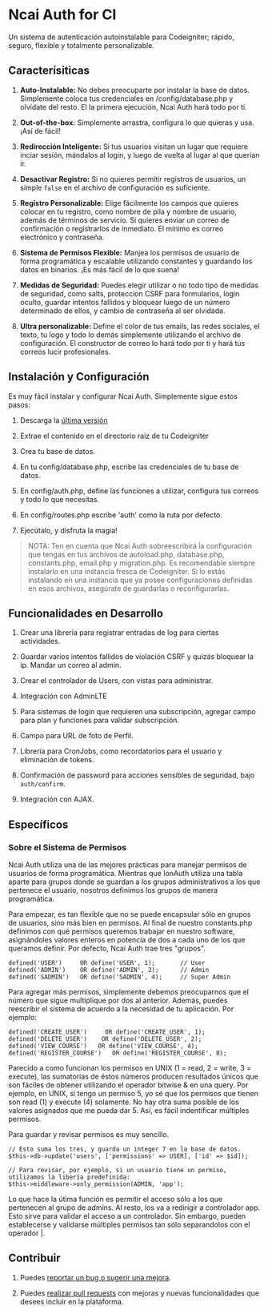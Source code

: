 # Ncai Auth for CI
Un sistema de autenticación autoinstalable para Codeigniter; rápido, seguro, flexible y totalmente personalizable.

## Caracterísiticas

1. **Auto-Instalable:** No debes preocuparte por instalar la base de datos. Simplemente coloca tus credenciales en /config/database.php y olvídate del resto. El la primera ejecución, Ncai Auth hará todo por ti.

2. **Out-of-the-box:** Simplemente arrastra, configura lo que quieras y usa. ¡Así de fácil!

3. **Redirección Inteligente:** Si tus usuarios visitan un lugar que requiere inciar sesión, mándalos al login, y luego de vuelta al lugar al que querían ir.

4. **Desactivar Registro:** Si no quieres permitir registros de usuarios, un simple `false` en el archivo de configuración es suficiente.

5. **Registro Personalizable:** Elige fácilmente los campos que quieres colocar en tu registro, como nombre de pila y nombre de usuario, además de términos de servicio. Si quieres enviar un correo de confirmación o registrarlos de inmediato. El mínimo es correo electrónico y contraseña.

6. **Sistema de Permisos Flexible:** Manjea los permisos de usuario de forma programática y escalable utilizando constantes y guardando los datos en binarios. ¡Es más fácil de lo que suena!

7. **Medidas de Seguridad:** Puedes elegir utilizar o no todo tipo de medidas de seguridad, como salts, proteccion CSRF para formularios, login oculto, guardar intentos fallidos y bloquear luego de un número determinado de ellos, y cambio de contraseña al ser olvidada.

8. **Ultra personalizable:** Define el color de tus emails, las redes sociales, el texto, tu logo y todo lo demás simplemente utilizando el archivo de configuración. El constructor de correo lo hará todo por ti y hará tus correos lucir profesionales.

## Instalación y Configuración
Es muy fácil instalar y configurar Ncai Auth. Simplemente sigue estos pasos:

1. Descarga la [última versión](https://github.com/mnavarrocarter/ncai_auth_for_ci/releases/latest)

2. Extrae el contenido en el directorio raíz de tu Codeigniter

3. Crea tu base de datos.

4. En tu config/database.php, escribe las credenciales de tu base de datos.

5. En config/auth.php, define las funciones a utilizar, configura tus correos y todo lo que necesitas.

6. En config/routes.php escribe 'auth' como la ruta por defecto.

7. Ejecútalo, y disfruta la magia!

>NOTA: Ten en cuenta que Ncai Auth sobreescribirá la configuración que tengas en tus archivos de autoload.php, database.php, constants.php, email.php y migration.php. Es recomendable siempre instalarlo en una instancia fresca de Codeigniter. Si lo estás instalando en una instancia que ya posee configuraciones definidas en esos archivos, asegúrate de guardarlas o reconfigurarlas.

## Funcionalidades en Desarrollo

1. Crear una librería para registrar entradas de log para ciertas actividades.

2. Guardar varios intentos fallidos de violación CSRF y quizás bloquear la ip. Mandar un correo al admin.

3. Crear el controlador de Users, con vistas para administrar.

4. Integración con AdminLTE

5. Para sistemas de login que requieren una subscripción, agregar campo para plan y funciones para validar subscripción.

6. Campo para URL de foto de Perfil.

7. Librería para CronJobs, como recordatorios para el usuario y eliminación de tokens.

8. Confirmación de password para acciones sensibles de seguridad, bajo `auth/confirm`.

9. Integración con AJAX.

## Específicos

### Sobre el Sistema de Permisos
Ncai Auth utiliza una de las mejores prácticas para manejar permisos de usuarios de forma programática. Mientras que IonAuth utiliza una tabla aparte para grupos donde se guardan a los grupos administrativos a los que pertenece el usuario, nosotros definimos los grupos de manera programática.

Para empezar, es tan flexible que no se puede encapsular sólo en grupos de usuarios, sino más bien en permisos. Al final de nuestro constants.php definimos con qué permisos queremos trabajar en nuestro software, asignándoles valores enteros en potencia de dos a cada uno de los que queramos definir. Por defecto, Ncai Auth trae tres "grupos".

```
defined('USER')     OR define('USER', 1);       // User
defined('ADMIN')    OR define('ADMIN', 2);      // Admin
defined('SADMIN')   OR define('SADMIN', 4);     // Super Admin
```
Para agregar más permisos, simplemente debemos preocuparnos que el número que sigue multiplique por dos al anterior. Además, puedes reescribir el sistema de acuerdo a la necesidad de tu aplicación. Por ejemplo:
```
defined('CREATE_USER')     OR define('CREATE_USER', 1);
defined('DELETE_USER')    OR define('DELETE_USER', 2);
defined('VIEW_COURSE')   OR define('VIEW_COURSE', 4);
defined('REGISTER_COURSE')   OR define('REGISTER_COURSE', 8);
```
Parecido a como funcionan los permisos en UNIX (1 = read, 2 = write, 3 = execute), las sumatorias de éstos números producen resultados únicos que son fáciles de obtener utilizando el operador bitwise & en una query. Por ejemplo, en UNIX, si tengo un permiso 5, yo sé que los permisos que tienen son read (1) y execute (4) solamente. No hay otra suma posible de los valores asignados que me pueda dar 5. Así, es fácil indentificar múltiples permisos.

Para guardar y revisar permisos es muy sencillo.
```
// Esto suma los tres, y guarda un integer 7 en la base de datos.
$this->db->update('users', ['permissions' => USER], ['id' => $id]);

// Para revisar, por ejemplo, si un usuario tiene un permiso, utilizamos la libería predefinida:
$this->middleware->only_permission(ADMIN, 'app');
```
Lo que hace la útima función es permitir el acceso sólo a los que pertenecen al grupo de admins. Al resto, los va a redirigir a controlador app. Esto sirve para validar el acceso a un controlador. Sin embargo, pueden establecerse y validarse múltiples permisos tan sólo separandolos con el operador |.

## Contribuir
1. Puedes [reportar un bug o sugerir una mejora](https://github.com/mnavarrocarter/ncai_auth_for_ci/issues).

2. Puedes [realizar pull requests](https://github.com/mnavarrocarter/ncai_auth_for_ci/pulls) con mejoras y nuevas funcionalidades que desees incluir en la plataforma.